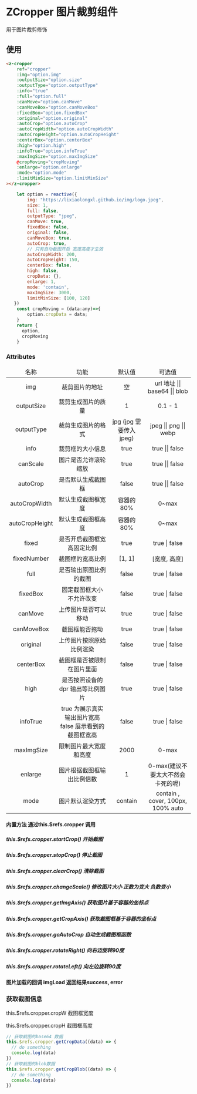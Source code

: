 # ZCropper 图片裁剪组件
用于图片裁剪修饰

## 使用
```html
<z-cropper 
    ref="cropper"
    :img="option.img"
    :outputSize="option.size"
    :outputType="option.outputType"
    :info="true"
    :full="option.full"
    :canMove="option.canMove"
    :canMoveBox="option.canMoveBox"
    :fixedBox="option.fixedBox"
    :original="option.original"
    :autoCrop="option.autoCrop"
    :autoCropWidth="option.autoCropWidth"
    :autoCropHeight="option.autoCropHeight"
    :centerBox="option.centerBox"
    :high="option.high"
    :infoTrue="option.infoTrue"
    :maxImgSize="option.maxImgSize"
    @cropMoving="cropMoving"
    :enlarge="option.enlarge"
    :mode="option.mode"
    :limitMinSize="option.limitMinSize"
></z-cropper>
```
```js
    let option = reactive({
        img: "https://lixiaolongxl.github.io/img/logo.jpeg",
        size: 1,
        full: false,
        outputType: "jpeg",
        canMove: true,
        fixedBox: false,
        original: false,
        canMoveBox: true,
        autoCrop: true,
        // 只有自动截图开启 宽度高度才生效
        autoCropWidth: 200,
        autoCropHeight: 150,
        centerBox: false,
        high: false,
        cropData: {},
		enlarge: 1,
        mode: 'contain',
        maxImgSize: 3000,
        limitMinSize: [100, 120]
   })
    const cropMoving = (data:any)=>{
        option.cropData = data;
    }
    return {
      option,
      cropMoving
    }
```

### Attributes

<table style="text-align: center">
  <thead>
    <tr>
        <td>名称</td>
        <td>功能</td>
        <td>默认值</td>
        <td>可选值</td>
    </tr>
  </thead>
  <tbody>
    <tr>
        <td>img</td>
        <td>裁剪图片的地址</td>
        <td>空</td>
        <td>url 地址 || base64 || blob</td>
    </tr>
    <tr>
        <td>outputSize</td>
        <td>裁剪生成图片的质量</td>
        <td>1</td>
        <td>0.1 - 1</td>
    </tr>
    <tr>
        <td>outputType</td>
        <td>裁剪生成图片的格式</td>
        <td>jpg (jpg 需要传入jpeg)</td>
        <td>jpeg || png || webp</td>
    </tr>
    <tr>
        <td>info</td>
        <td>裁剪框的大小信息</td>
        <td>true</td>
        <td>true || false</td>
    </tr>
    <tr>
        <td>canScale</td>
        <td>图片是否允许滚轮缩放</td>
        <td>true</td>
        <td>true || false</td>
    </tr>
    <tr>
        <td>autoCrop</td>
        <td>是否默认生成截图框</td>
        <td>false</td>
        <td>true || false</td>
    </tr>
    <tr>
        <td>autoCropWidth</td>
        <td>默认生成截图框宽度</td>
        <td>容器的80%</td>
        <td>0~max</td>
    </tr>
    <tr>
        <td>autoCropHeight</td>
        <td>默认生成截图框高度</td>
        <td>容器的80%</td>
        <td>0~max</td>
    </tr>
    <tr>
        <td>fixed</td>
        <td>是否开启截图框宽高固定比例</td>
        <td>true</td>
        <td>true | false</td>
    </tr>
    <tr>
        <td>fixedNumber</td>
        <td>截图框的宽高比例</td>
        <td>[1, 1]</td>
        <td>[宽度, 高度]</td>
    </tr>
    <tr>
        <td>full</td>
        <td>是否输出原图比例的截图</td>
        <td>false</td>
        <td>true | false</td>
    </tr>
    <tr>
        <td>fixedBox</td>
        <td>固定截图框大小 不允许改变</td>
        <td>false</td>
        <td>true | false</td>
    </tr>
    <tr>
        <td>canMove</td>
        <td>上传图片是否可以移动</td>
        <td>true</td>
        <td>true | false</td>
    </tr>
    <tr>
        <td>canMoveBox</td>
        <td>截图框能否拖动</td>
        <td>true</td>
        <td>true | false</td>
    </tr>
    <tr>
        <td>original</td>
        <td>上传图片按照原始比例渲染</td>
        <td>false</td>
        <td>true | false</td>
    </tr>
    <tr>
        <td>centerBox</td>
        <td>截图框是否被限制在图片里面</td>
        <td>false</td>
        <td>true | false</td>
    </tr>
	<tr>
        <td>high</td>
        <td>是否按照设备的dpr 输出等比例图片</td>
        <td>true</td>
        <td>true | false</td>
    </tr>
    <tr>
        <td>infoTrue</td>
        <td>true 为展示真实输出图片宽高  false 展示看到的截图框宽高</td>
        <td>false</td>
        <td>true | false</td>
    </tr>
    <tr>
        <td>maxImgSize</td>
        <td>限制图片最大宽度和高度</td>
        <td>2000</td>
        <td>0-max</td>
    </tr>
    <tr>
        <td>enlarge</td>
        <td>图片根据截图框输出比例倍数</td>
        <td>1</td>
        <td>0-max(建议不要太大不然会卡死的呢)</td>
    </tr>
    <tr>
        <td>mode</td>
        <td>图片默认渲染方式</td>
        <td>contain</td>
        <td>contain , cover, 100px, 100% auto</td>
    </tr>
    <!-- <tr>
        <td>limitMinSize</td>
        <td>截图框最小宽高</td>
        <td>10</td>
        <td>number, string, [number, number]</td>
    </tr> -->
  </tbody>
</table>

#### 内置方法  通过this.$refs.cropper 调用
##### this.$refs.cropper.startCrop()  开始截图
##### this.$refs.cropper.stopCrop()  停止截图
##### this.$refs.cropper.clearCrop()  清除截图
##### this.$refs.cropper.changeScale()  修改图片大小 正数为变大 负数变小
##### this.$refs.cropper.getImgAxis() 获取图片基于容器的坐标点
##### this.$refs.cropper.getCropAxis() 获取截图框基于容器的坐标点
##### this.$refs.cropper.goAutoCrop 自动生成截图框函数
##### this.$refs.cropper.rotateRight() 向右边旋转90度
##### this.$refs.cropper.rotateLeft() 向左边旋转90度

####  图片加载的回调 imgLoad  返回结果success,  error

###  获取截图信息
this.$refs.cropper.cropW  截图框宽度

this.$refs.cropper.cropH 截图框高度
``` js
// 获取截图的base64 数据
this.$refs.cropper.getCropData((data) => {
  // do something
  console.log(data)  
})
// 获取截图的blob数据
this.$refs.cropper.getCropBlob((data) => {
  // do something
  console.log(data)  
})
```